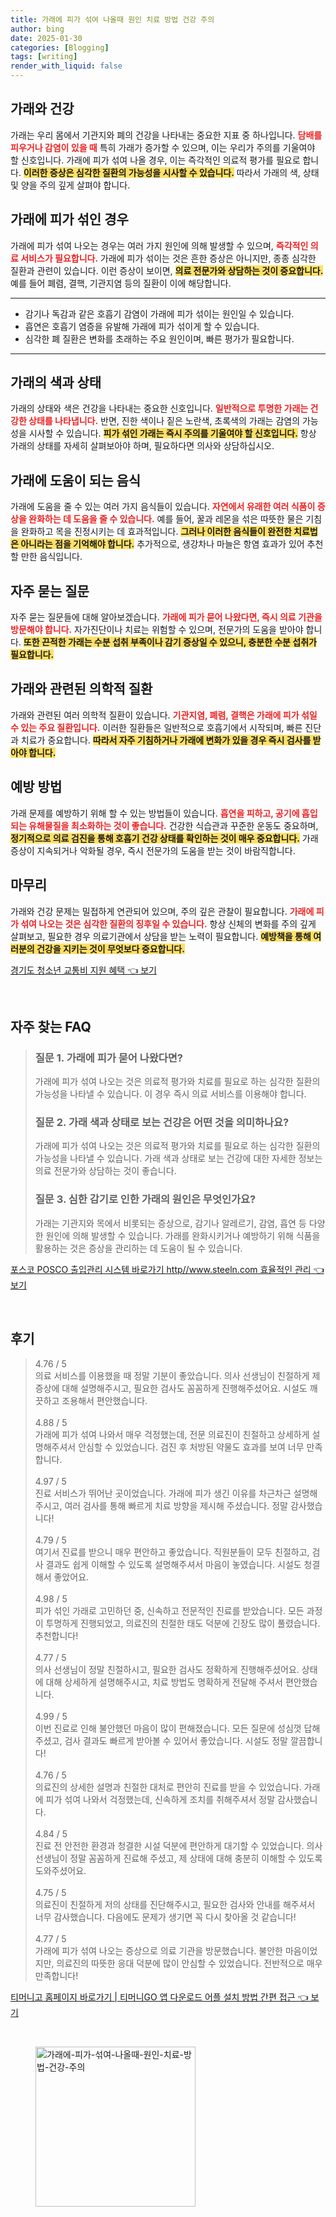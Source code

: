 ```yaml
---
title: 가래에 피가 섞여 나올때 원인 치료 방법 건강 주의
author: bing
date: 2025-01-30
categories: [Blogging]
tags: [writing]
render_with_liquid: false
---
```



<h2 id='가래와 건강'>가래와 건강</h2>

<p>가래는 우리 몸에서 기관지와 폐의 건강을 나타내는 중요한 지표 중 하나입니다. <b><span style="color: #ee2323;">담배를 피우거나 감염이 있을 때</span></b> 특히 가래가 증가할 수 있으며, 이는 우리가 주의를 기울여야 할 신호입니다. 가래에 피가 섞여 나올 경우, 이는 즉각적인 의료적 평가를 필요로 합니다. <b><span style="background-color: #ffe066;">이러한 증상은 심각한 질환의 가능성을 시사할 수 있습니다.</span></b> 따라서 가래의 색, 상태 및 양을 주의 깊게 살펴야 합니다.</p>

<h2 id='가래에 피가 섞인 경우'>가래에 피가 섞인 경우</h2>

<p>가래에 피가 섞여 나오는 경우는 여러 가지 원인에 의해 발생할 수 있으며, <b><span style="color: #ee2323;">즉각적인 의료 서비스가 필요합니다.</span></b> 가래에 피가 섞이는 것은 흔한 증상은 아니지만, 종종 심각한 질환과 관련이 있습니다. 이런 증상이 보이면, <b><span style="background-color: #ffe066;">의료 전문가와 상담하는 것이 중요합니다.</span></b> 예를 들어 폐렴, 결핵, 기관지염 등의 질환이 이에 해당합니다.</p>

<hr />

<ul>
    <li>감기나 독감과 같은 호흡기 감염이 가래에 피가 섞이는 원인일 수 있습니다.</li>
    <li>흡연은 호흡기 염증을 유발해 가래에 피가 섞이게 할 수 있습니다.</li>
    <li>심각한 폐 질환은 변화를 초래하는 주요 원인이며, 빠른 평가가 필요합니다.</li>
</ul>

<hr />

<h2 id='가래의 색과 상태'>가래의 색과 상태</h2>

<p>가래의 상태와 색은 건강을 나타내는 중요한 신호입니다. <b><span style="color: #ee2323;">일반적으로 투명한 가래는 건강한 상태를 나타냅니다.</span></b> 반면, 진한 색이나 짙은 노란색, 초록색의 가래는 감염의 가능성을 시사할 수 있습니다. <b><span style="background-color: #ffe066;">피가 섞인 가래는 즉시 주의를 기울여야 할 신호입니다.</span></b> 항상 가래의 상태를 자세히 살펴보아야 하며, 필요하다면 의사와 상담하십시오.</p>

<h2 id='가래에 도움이 되는 음식'>가래에 도움이 되는 음식</h2>

<p>가래에 도움을 줄 수 있는 여러 가지 음식들이 있습니다. <b><span style="color: #ee2323;">자연에서 유래한 여러 식품이 증상을 완화하는 데 도움을 줄 수 있습니다.</span></b> 예를 들어, 꿀과 레몬을 섞은 따뜻한 물은 기침을 완화하고 목을 진정시키는 데 효과적입니다. <b><span style="background-color: #ffe066;">그러나 이러한 음식들이 완전한 치료법은 아니라는 점을 기억해야 합니다.</span></b> 추가적으로, 생강차나 마늘은 항염 효과가 있어 추천할 만한 음식입니다.</p>

<h2 id='자주 묻는 질문'>자주 묻는 질문</h2>

<p>자주 묻는 질문들에 대해 알아보겠습니다. <b><span style="color: #ee2323;">가래에 피가 묻어 나왔다면, 즉시 의료 기관을 방문해야 합니다.</span></b> 자가진단이나 치료는 위험할 수 있으며, 전문가의 도움을 받아야 합니다. <b><span style="background-color: #ffe066;">또한 끈적한 가래는 수분 섭취 부족이나 감기 증상일 수 있으니, 충분한 수분 섭취가 필요합니다.</span></b></p>

<h2 id='가래와 관련된 의학적 질환'>가래와 관련된 의학적 질환</h2>

<p>가래와 관련된 여러 의학적 질환이 있습니다. <b><span style="color: #ee2323;">기관지염, 폐렴, 결핵은 가래에 피가 섞일 수 있는 주요 질환입니다.</span></b> 이러한 질환들은 일반적으로 호흡기에서 시작되며, 빠른 진단과 치료가 중요합니다. <b><span style="background-color: #ffe066;">따라서 자주 기침하거나 가래에 변화가 있을 경우 즉시 검사를 받아야 합니다.</span></b></p>

<h2 id='예방 방법'>예방 방법</h2>

<p>가래 문제를 예방하기 위해 할 수 있는 방법들이 있습니다. <b><span style="color: #ee2323;">흡연을 피하고, 공기에 흡입되는 유해물질을 최소화하는 것이 좋습니다.</span></b> 건강한 식습관과 꾸준한 운동도 중요하며, <b><span style="background-color: #ffe066;">정기적으로 의료 검진을 통해 호흡기 건강 상태를 확인하는 것이 매우 중요합니다.</span></b> 가래 증상이 지속되거나 악화될 경우, 즉시 전문가의 도움을 받는 것이 바람직합니다.</p>

<h2 id='마무리'>마무리</h2>

<p>가래와 건강 문제는 밀접하게 연관되어 있으며, 주의 깊은 관찰이 필요합니다. <b><span style="color: #ee2323;">가래에 피가 섞여 나오는 것은 심각한 질환의 징후일 수 있습니다.</span></b> 항상 신체의 변화를 주의 깊게 살펴보고, 필요한 경우 의료기관에서 상담을 받는 노력이 필요합니다. <b><span style="background-color: #ffe066;">예방책을 통해 여러분의 건강을 지키는 것이 무엇보다 중요합니다.</span></b></p>


<p><a class="click-button" title="경기도 청소년 교통비 지원 혜택" href="https://adkhouse.github.io/posts/%EA%B2%BD%EA%B8%B0%EB%8F%84-%EC%B2%AD%EC%86%8C%EB%85%84-%EA%B5%90%ED%86%B5%EB%B9%84-%EC%A7%80%EC%9B%90-%ED%98%9C%ED%83%9D/" rel="dofollow">경기도 청소년 교통비 지원 혜택 👈 보기</a></p><br>
<h2 id='자주_찾는_FAQ'>자주 찾는 FAQ</h2>
<div itemscope="" itemtype="https://schema.org/FAQPage"> 
<blockquote> 
<div itemscope="" itemprop="mainEntity" itemtype="https://schema.org/Question"> 
<h3 itemprop="name">질문 1. 가래에 피가 묻어 나왔다면?</h3> 
<div itemscope="" itemprop="acceptedAnswer" itemtype="https://schema.org/Answer"> 
<span itemprop="text"> 
<p>가래에 피가 섞여 나오는 것은 의료적 평가와 치료를 필요로 하는 심각한 질환의 가능성을 나타낼 수 있습니다. 이 경우 즉시 의료 서비스를 이용해야 합니다.</p> 
</span> 
</div> 
</div> 
<div itemscope="" itemprop="mainEntity" itemtype="https://schema.org/Question"> 
<h3 itemprop="name">질문 2. 가래 색과 상태로 보는 건강은 어떤 것을 의미하나요?</h3> 
<div itemscope="" itemprop="acceptedAnswer" itemtype="https://schema.org/Answer"> 
<span itemprop="text"> 
<p>가래에 피가 섞여 나오는 것은 의료적 평가와 치료를 필요로 하는 심각한 질환의 가능성을 나타낼 수 있습니다. 가래 색과 상태로 보는 건강에 대한 자세한 정보는 의료 전문가와 상담하는 것이 좋습니다.</p> 
</span> 
</div> 
</div> 
<div itemscope="" itemprop="mainEntity" itemtype="https://schema.org/Question"> 
<h3 itemprop="name">질문 3. 심한 감기로 인한 가래의 원인은 무엇인가요?</h3> 
<div itemscope="" itemprop="acceptedAnswer" itemtype="https://schema.org/Answer"> 
<span itemprop="text"> 
<p>가래는 기관지와 목에서 비롯되는 증상으로, 감기나 알레르기, 감염, 흡연 등 다양한 원인에 의해 발생할 수 있습니다. 가래를 완화시키거나 예방하기 위해 식품을 활용하는 것은 증상을 관리하는 데 도움이 될 수 있습니다.</p> 
</span> 
</div> 
</div> 
</blockquote> 
</div>
<p><a class="click-button" title="포스코 POSCO 출입관리 시스템 바로가기 http//www.steeln.com 효율적인 관리" href="https://adkhouse.github.io/posts/%ED%8F%AC%EC%8A%A4%EC%BD%94-POSCO-%EC%B6%9C%EC%9E%85%EA%B4%80%EB%A6%AC-%EC%8B%9C%EC%8A%A4%ED%85%9C-%EB%B0%94%EB%A1%9C%EA%B0%80%EA%B8%B0-httpwww.steeln.com-%ED%9A%A8%EC%9C%A8%EC%A0%81%EC%9D%B8-%EA%B4%80%EB%A6%AC/" rel="dofollow">포스코 POSCO 출입관리 시스템 바로가기 http//www.steeln.com 효율적인 관리 👈 보기</a></p><br>
<h2 id='후기'>후기</h2>
<div itemscope itemtype="https://schema.org/Product">
  <blockquote>
  <div itemprop="review" itemscope itemtype="https://schema.org/Review">
      <div itemprop="reviewRating" itemscope itemtype="https://schema.org/Rating"> <span itemprop="ratingValue">4.76</span> / <span itemprop="bestRating">5</span> </div>
      <span itemprop="reviewBody">의료 서비스를 이용했을 때 정말 기분이 좋았습니다. 의사 선생님이 친절하게 제 증상에 대해 설명해주시고, 필요한 검사도 꼼꼼하게 진행해주셨어요. 시설도 깨끗하고 조용해서 편안했습니다.</span>
  </div>
  <br>
  <div itemprop="review" itemscope itemtype="https://schema.org/Review">
      <div itemprop="reviewRating" itemscope itemtype="https://schema.org/Rating"> <span itemprop="ratingValue">4.88</span> / <span itemprop="bestRating">5</span> </div>
      <span itemprop="reviewBody">가래에 피가 섞여 나와서 매우 걱정했는데, 전문 의료진이 친절하고 상세하게 설명해주셔서 안심할 수 있었습니다. 검진 후 처방된 약물도 효과를 보여 너무 만족합니다.</span>
  </div>
  <br>
  <div itemprop="review" itemscope itemtype="https://schema.org/Review">
      <div itemprop="reviewRating" itemscope itemtype="https://schema.org/Rating"> <span itemprop="ratingValue">4.97</span> / <span itemprop="bestRating">5</span> </div>
      <span itemprop="reviewBody">진료 서비스가 뛰어난 곳이었습니다. 가래에 피가 생긴 이유를 차근차근 설명해주시고, 여러 검사를 통해 빠르게 치료 방향을 제시해 주셨습니다. 정말 감사했습니다!</span>
  </div>
  <br>
  <div itemprop="review" itemscope itemtype="https://schema.org/Review">
      <div itemprop="reviewRating" itemscope itemtype="https://schema.org/Rating"> <span itemprop="ratingValue">4.79</span> / <span itemprop="bestRating">5</span> </div>
      <span itemprop="reviewBody">여기서 진료를 받으니 매우 편안하고 좋았습니다. 직원분들이 모두 친절하고, 검사 결과도 쉽게 이해할 수 있도록 설명해주셔서 마음이 놓였습니다. 시설도 청결해서 좋았어요.</span>
  </div>
  <br>
  <div itemprop="review" itemscope itemtype="https://schema.org/Review">
      <div itemprop="reviewRating" itemscope itemtype="https://schema.org/Rating"> <span itemprop="ratingValue">4.98</span> / <span itemprop="bestRating">5</span> </div>
      <span itemprop="reviewBody">피가 섞인 가래로 고민하던 중, 신속하고 전문적인 진료를 받았습니다. 모든 과정이 투명하게 진행되었고, 의료진의 친절한 태도 덕분에 긴장도 많이 풀렸습니다. 추천합니다!</span>
  </div>
  <br>
  <div itemprop="review" itemscope itemtype="https://schema.org/Review">
      <div itemprop="reviewRating" itemscope itemtype="https://schema.org/Rating"> <span itemprop="ratingValue">4.77</span> / <span itemprop="bestRating">5</span> </div>
      <span itemprop="reviewBody">의사 선생님이 정말 친절하시고, 필요한 검사도 정확하게 진행해주셨어요. 상태에 대해 상세하게 설명해주시고, 치료 방법도 명확하게 전달해 주셔서 편안했습니다.</span>
  </div>
  <br>
  <div itemprop="review" itemscope itemtype="https://schema.org/Review">
      <div itemprop="reviewRating" itemscope itemtype="https://schema.org/Rating"> <span itemprop="ratingValue">4.99</span> / <span itemprop="bestRating">5</span> </div>
      <span itemprop="reviewBody">이번 진료로 인해 불안했던 마음이 많이 편해졌습니다. 모든 질문에 성심껏 답해주셨고, 검사 결과도 빠르게 받아볼 수 있어서 좋았습니다. 시설도 정말 깔끔합니다!</span>
  </div>
  <br>
  <div itemprop="review" itemscope itemtype="https://schema.org/Review">
      <div itemprop="reviewRating" itemscope itemtype="https://schema.org/Rating"> <span itemprop="ratingValue">4.76</span> / <span itemprop="bestRating">5</span> </div>
      <span itemprop="reviewBody">의료진의 상세한 설명과 친절한 대처로 편안히 진료를 받을 수 있었습니다. 가래에 피가 섞여 나와서 걱정했는데, 신속하게 조치를 취해주셔서 정말 감사했습니다.</span>
  </div>
  <br>
  <div itemprop="review" itemscope itemtype="https://schema.org/Review">
      <div itemprop="reviewRating" itemscope itemtype="https://schema.org/Rating"> <span itemprop="ratingValue">4.84</span> / <span itemprop="bestRating">5</span> </div>
      <span itemprop="reviewBody">진료 전 안전한 환경과 청결한 시설 덕분에 편안하게 대기할 수 있었습니다. 의사 선생님이 정말 꼼꼼하게 진료해 주셨고, 제 상태에 대해 충분히 이해할 수 있도록 도와주셨어요.</span>
  </div>
  <br>
  <div itemprop="review" itemscope itemtype="https://schema.org/Review">
      <div itemprop="reviewRating" itemscope itemtype="https://schema.org/Rating"> <span itemprop="ratingValue">4.75</span> / <span itemprop="bestRating">5</span> </div>
      <span itemprop="reviewBody">의료진이 친절하게 저의 상태를 진단해주시고, 필요한 검사와 안내를 해주셔서 너무 감사했습니다. 다음에도 문제가 생기면 꼭 다시 찾아올 것 같습니다!</span>
  </div>
  <br>
  <div itemprop="review" itemscope itemtype="https://schema.org/Review">
      <div itemprop="reviewRating" itemscope itemtype="https://schema.org/Rating"> <span itemprop="ratingValue">4.77</span> / <span itemprop="bestRating">5</span> </div>
      <span itemprop="reviewBody">가래에 피가 섞여 나오는 증상으로 의료 기관을 방문했습니다. 불안한 마음이었지만, 의료진의 따뜻한 응대 덕분에 많이 안심할 수 있었습니다. 전반적으로 매우 만족합니다!</span>
  </div>
  </blockquote>
</div>
<p><a class="click-button" title="티머니고 홈페이지 바로가기 | 티머니GO 앱 다운로드 어플 설치 방법 간편 접근" href="https://adkhouse.github.io/posts/%ED%8B%B0%EB%A8%B8%EB%8B%88%EA%B3%A0-%ED%99%88%ED%8E%98%EC%9D%B4%EC%A7%80-%EB%B0%94%EB%A1%9C%EA%B0%80%EA%B8%B0-%ED%8B%B0%EB%A8%B8%EB%8B%88GO-%EC%95%B1-%EB%8B%A4%EC%9A%B4%EB%A1%9C%EB%93%9C-%EC%96%B4%ED%94%8C-%EC%84%A4%EC%B9%98-%EB%B0%A9%EB%B2%95-%EA%B0%84%ED%8E%B8-%EC%A0%91%EA%B7%BC/" rel="dofollow">티머니고 홈페이지 바로가기 | 티머니GO 앱 다운로드 어플 설치 방법 간편 접근 👈 보기</a></p><br>
<figure class="image"><img src="https://adkhouse.github.io/assets/img/thumbnail/가래에-피가-섞여-나올때-원인-치료-방법-건강-주의.webp" alt="가래에-피가-섞여-나올때-원인-치료-방법-건강-주의" width="256" height="256"></figure>